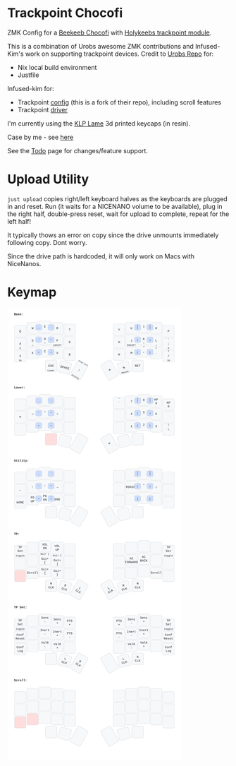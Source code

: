 # Trackpoint Chocofi

ZMK Config for a [Beekeeb Chocofi](https://shop.beekeeb.com/product/presoldered-chocofi-split-keyboard/?srsltid=AfmBOorOUkOTzw1I_VZ3Z22cdyD2wuMoCGy5-2uvoH9O_egl5vW5NNeG) with [Holykeebs trackpoint module](https://holykeebs.com/products/trackpoint-module).

This is a combination of Urobs awesome ZMK contributions and Infused-Kim's work on supporting trackpoint devices.
Credit to [Urobs Repo](https://github.com/urob/zmk-config/tree/main) for:
- Nix local build environment
- Justfile

Infused-kim for:
- Trackpoint [config](https://github.com/infused-kim/kb_zmk_ps2_mouse_trackpoint_driver-zmk_config) (this is a fork of their repo), including scroll features
- Trackpoint [driver](https://github.com/infused-kim/kb_zmk_ps2_mouse_trackpoint_driver/)

I'm currently using the [KLP Lame](https://github.com/braindefender/KLP-Lame-Keycaps) 3d printed keycaps (in resin). 

Case by me - see [here](https://www.printables.com/model/1037409-chocofi-tilt-case)

See the [Todo](todo.md) page for changes/feature support.

# Upload Utility

`just upload` copies right/left keyboard halves as the keyboards are plugged in and reset. Run (it waits for a NICENANO volume to be available), plug in the right half, double-press reset, wait for upload to complete, repeat for the left half!

It typically thows an error on copy since the drive unmounts immediately following copy. Dont worry. 

Since the drive path is hardcoded, it will only work on Macs with NiceNanos. 
# Keymap
![keymap](img/base.svg)

